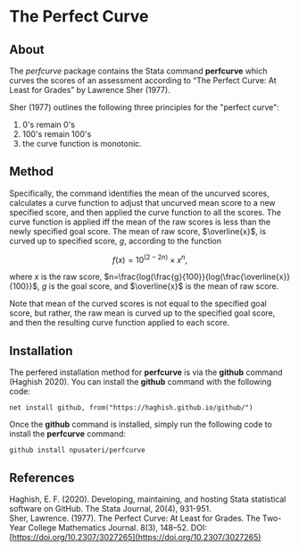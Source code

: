 # The Perfect Curve

## About
The *perfcurve* package contains the Stata command **perfcurve** which curves the scores of an assessment according to “The Perfect Curve: At Least for Grades” by Lawrence Sher (1977).

Sher (1977) outlines the following three principles for the "perfect curve":
1. 0's remain 0's
2. 100's remain 100's
3. the curve function is monotonic.

## Method
Specifically, the command identifies the mean of the uncurved scores, calculates a curve function to adjust that uncurved mean score to a new specified score, and then applied the curve function to all the scores. The curve function is applied iff the mean of the raw scores is less than the newly specified goal score.  The mean of raw score, $\overline{x}$, is curved up to specified score, $g$, according to the function 

$$f(x)=10^{(2-2n)} \times x^{n},$$

where $x$ is the raw score, $n=\frac{log(\frac{g}{100}}{log(\frac{\overline{x}}{100}}$, $g$ is the goal score, and $\overline{x}$ is the mean of raw score.

Note that mean of the curved scores is not equal to the specified goal score, but rather, the raw mean is curved up to the specified goal score, and then the resulting curve function applied to each score.

## Installation
The perfered installation method for **perfcurve** is via the **github** command (Haghish 2020). You can install the **github** command with the following code:  

```
net install github, from("https://haghish.github.io/github/")
```

Once the **github** command is installed, simply run the following code to install the **perfcurve** command:  

```
github install npusateri/perfcurve
```

## References
Haghish, E. F. (2020). Developing, maintaining, and hosting Stata statistical software on GitHub. The Stata Journal, 20(4), 931-951.  
Sher, Lawrence. (1977). The Perfect Curve: At Least for Grades. The Two-Year College Mathematics Journal. 8(3), 148–52. DOI: [https://doi.org/10.2307/3027265](https://doi.org/10.2307/3027265)
